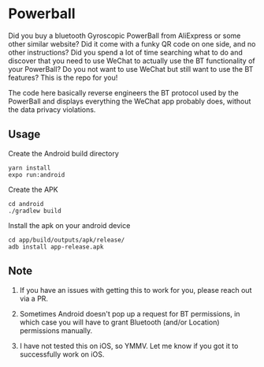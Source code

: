 # Powerball

Did you buy a bluetooth Gyroscopic PowerBall from AliExpress or some other similar website? Did 
it come with a funky QR code on one side, and no other instructions? Did you spend a lot of time 
searching what to do and discover that you need to use WeChat to actually use the BT functionality 
of your PowerBall? Do you not want to use WeChat but still want to use the BT features? This is 
the repo for you!

The code here basically reverse engineers the BT protocol used by the PowerBall and displays 
everything the WeChat app probably does, without the data privacy violations.

## Usage

Create the Android build directory
```
yarn install
expo run:android
```

Create the APK
```
cd android
./gradlew build
```

Install the apk on your android device
```
cd app/build/outputs/apk/release/
adb install app-release.apk
```

## Note
1. If you have an issues with getting this to work for you, please reach out via a PR.

2. Sometimes Android doesn't pop up a request for BT permissions, in which case you will have to grant Bluetooth (and/or Location) permissions manually.

3. I have not tested this on iOS, so YMMV. Let me know if you got it to successfully work on iOS.

